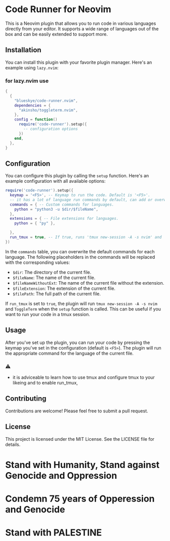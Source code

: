 # Code Runner for Neovim

This is a Neovim plugin that allows you to run code in various languages directly from your editor. It supports a wide range of languages out of the box and can be easily extended to support more.

## Installation

You can install this plugin with your favorite plugin manager. Here's an example using `lazy.nvim`:
### for lazy.nvim use
```lua
{
  {
    "blueskye/code-runner.nvim",
    dependencies = {
      "akinsho/toggleterm.nvim",
    },
    config = function()
      require('code-runner').setup({
        -- configuration options
      })
    end,
  },
}
```


## Configuration

You can configure this plugin by calling the `setup` function. Here's an example configuration with all available options:

```lua
require('code-runner').setup({
  keymap = '<F5>', -- Keymap to run the code. Default is '<F5>'.
  -- it has a lot of language run commands by default, can add or overwrite them as needed like this
  commands = { -- Custom commands for languages.
    python = "python3 -u $dir/$fileName",
  },
  extensions = { -- File extensions for languages.
    python = { "py" },

  },
  run_tmux = true, -- If true, runs 'tmux new-session -A -s nvim' and 'ToggleTerm'. Default is false.
})
```

In the `commands` table, you can overwrite the default commands for each language. The following placeholders in the commands will be replaced with the corresponding values:

- `$dir`: The directory of the current file.
- `$fileName`: The name of the current file.
- `$fileNameWithoutExt`: The name of the current file without the extension.
- `$fileExtension`: The extension of the current file.
- `$filePath`: The full path of the current file.


If `run_tmux` is set to `true`, the plugin will run `tmux new-session -A -s nvim` and `ToggleTerm` when the `setup` function is called. This can be useful if you want to run your code in a tmux session.

## Usage

After you've set up the plugin, you can run your code by pressing the keymap you've set in the configuration (default is `<F5>`). The plugin will run the appropriate command for the language of the current file.
### ⚠️ 
- it is adviceable to learn how to use tmux and configure tmux to your likeing and to enable run_tmux,

## Contributing

Contributions are welcome! Please feel free to submit a pull request.

## License

This project is licensed under the MIT License. See the LICENSE file for details.

# Stand with Humanity, Stand against Genocide and Oppression
# Condemn 75 years of Opperession and Genocide
# Stand with PALESTINE